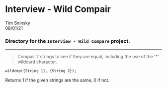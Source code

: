 # **Interview - Wild Compair**
Tim Sninsky\
08/01/21
### Directory for the `Interview - Wild Compare` project.
---
<!-- task-->
> Compair 2 strings to see if they are equal, including the use of the '*' wildcard character.

`wildcmp({String 1}, {String 2});`

Returns 1 if the given strings are the same, 0 if not.
